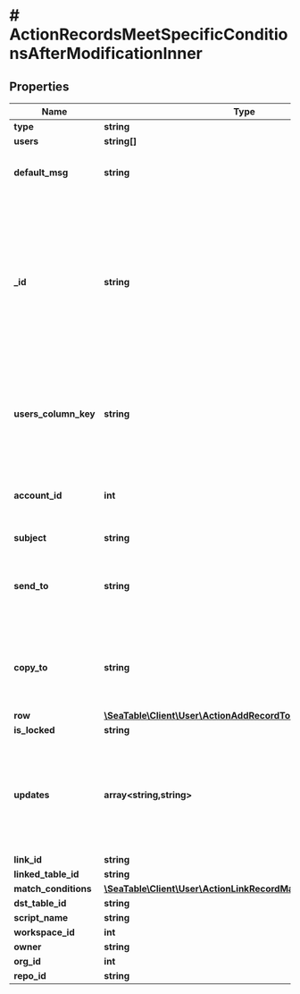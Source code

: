# # ActionRecordsMeetSpecificConditionsAfterModificationInner

## Properties

Name | Type | Description | Notes
------------ | ------------- | ------------- | -------------
**type** | **string** |  | [optional]
**users** | **string[]** |  | [optional]
**default_msg** | **string** | Is the content of the message. | [optional]
**_id** | **string** | It&#39;s an ID of the action.  If you have multiple actions in one rule, they should carry different IDs.  You can decide which ID an action should carry. | [optional]
**users_column_key** | **string** | Is a list of keys of columns that are the types of collaborator, creator or modifier. | [optional]
**account_id** | **int** | Is the ID of the third party account you added in this base. | [optional]
**subject** | **string** |  | [optional]
**send_to** | **string** | is the receiver&#39;s email address. For multiple addresses see above. | [optional]
**copy_to** | **string** | is the CC receiver&#39;s email address. For multiple addresses see above. | [optional]
**row** | [**\SeaTable\Client\User\ActionAddRecordToOtherTableRow**](ActionAddRecordToOtherTableRow.md) |  | [optional]
**is_locked** | **string** |  | [optional]
**updates** | **array<string,string>** | Is an object including the column key and desired content of each field that you would like to modify. | [optional]
**link_id** | **string** |  | [optional]
**linked_table_id** | **string** |  | [optional]
**match_conditions** | [**\SeaTable\Client\User\ActionLinkRecordMatchConditionsInner[]**](ActionLinkRecordMatchConditionsInner.md) |  | [optional]
**dst_table_id** | **string** |  | [optional]
**script_name** | **string** |  | [optional]
**workspace_id** | **int** |  | [optional]
**owner** | **string** |  | [optional]
**org_id** | **int** |  | [optional]
**repo_id** | **string** |  | [optional]

